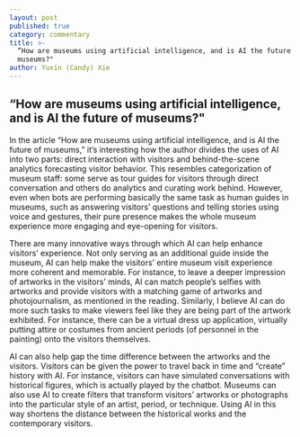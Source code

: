 ```yaml
---
layout: post
published: true
category: commentary
title: >-
  “How are museums using artificial intelligence, and is AI the future of
  museums?"
author: Yuxin (Candy) Xie
---
```

## “How are museums using artificial intelligence, and is AI the future of museums?"

In the article “How are museums using artificial intelligence, and is AI the future of museums,” it’s interesting how the author divides the uses of AI into two parts: direct interaction with visitors and behind-the-scene analytics forecasting visitor behavior. This resembles categorization of museum staff: some serve as tour guides for visitors through direct conversation and others do analytics and curating work behind. However, even when bots are performing basically the same task as human guides in museums, such as answering visitors’ questions and telling stories using voice and gestures, their pure presence makes the whole museum experience more engaging and eye-opening for visitors.


There are many innovative ways through which AI can help enhance visitors’ experience. Not only serving as an additional guide inside the museum, AI can help make the visitors’ entire museum visit experience more coherent and memorable. For instance, to leave a deeper impression of artworks in the visitors’ minds, AI can match people’s selfies with artworks and provide visitors with a matching game of artworks and photojournalism, as mentioned in the reading. Similarly, I believe AI can do more such tasks to make viewers feel like they are being part of the artwork exhibited. For instance, there can be a virtual dress up application, virtually putting attire or costumes from ancient periods (of personnel in the painting) onto the visitors themselves. 


AI can also help gap the time difference between the artworks and the visitors. Visitors can be given the power to travel back in time and “create” history with AI. For instance, visitors can have simulated conversations with historical figures, which is actually played by the chatbot. Museums can also use AI to create filters that transform visitors’ artworks or photographs into the particular style of an artist, period, or technique. Using AI in this way shortens the distance between the historical works and the contemporary visitors. 

